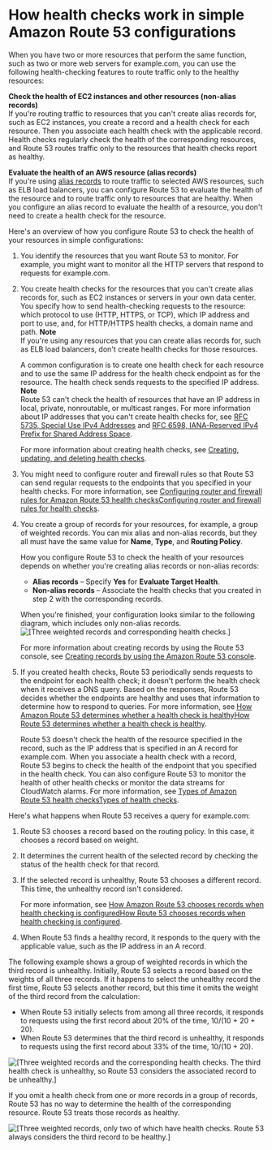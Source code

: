 # How health checks work in simple Amazon Route 53 configurations<a name="dns-failover-simple-configs"></a>

When you have two or more resources that perform the same function, such as two or more web servers for example\.com, you can use the following health\-checking features to route traffic only to the healthy resources:

**Check the health of EC2 instances and other resources \(non\-alias records\)**  
If you're routing traffic to resources that you can't create alias records for, such as EC2 instances, you create a record and a health check for each resource\. Then you associate each health check with the applicable record\. Health checks regularly check the health of the corresponding resources, and Route 53 routes traffic only to the resources that health checks report as healthy\.

**Evaluate the health of an AWS resource \(alias records\)**  
If you're using [alias records](https://docs.aws.amazon.com/Route53/latest/DeveloperGuide/resource-record-sets-choosing-alias-non-alias.html) to route traffic to selected AWS resources, such as ELB load balancers, you can configure Route 53 to evaluate the health of the resource and to route traffic only to resources that are healthy\. When you configure an alias record to evaluate the health of a resource, you don't need to create a health check for the resource\.

Here's an overview of how you configure Route 53 to check the health of your resources in simple configurations:

1. You identify the resources that you want Route 53 to monitor\. For example, you might want to monitor all the HTTP servers that respond to requests for example\.com\.

1. You create health checks for the resources that you can't create alias records for, such as EC2 instances or servers in your own data center\. You specify how to send health\-checking requests to the resource: which protocol to use \(HTTP, HTTPS, or TCP\), which IP address and port to use, and, for HTTP/HTTPS health checks, a domain name and path\. 
**Note**  
If you're using any resources that you can create alias records for, such as ELB load balancers, don't create health checks for those resources\. 

   A common configuration is to create one health check for each resource and to use the same IP address for the health check endpoint as for the resource\. The health check sends requests to the specified IP address\.
**Note**  
Route 53 can't check the health of resources that have an IP address in local, private, nonroutable, or multicast ranges\. For more information about IP addresses that you can't create health checks for, see [RFC 5735, Special Use IPv4 Addresses](http://tools.ietf.org/html/rfc5735) and [RFC 6598, IANA\-Reserved IPv4 Prefix for Shared Address Space](http://tools.ietf.org/html/rfc6598)\.

   For more information about creating health checks, see [Creating, updating, and deleting health checks](health-checks-creating-deleting.md)\.

1. You might need to configure router and firewall rules so that Route 53 can send regular requests to the endpoints that you specified in your health checks\. For more information, see [Configuring router and firewall rules for Amazon Route 53 health checksConfiguring router and firewall rules for health checks](dns-failover-router-firewall-rules.md)\.

1. You create a group of records for your resources, for example, a group of weighted records\. You can mix alias and non\-alias records, but they all must have the same value for **Name**, **Type**, and **Routing Policy**\.

   How you configure Route 53 to check the health of your resources depends on whether you're creating alias records or non\-alias records:
   + **Alias records** – Specify **Yes** for **Evaluate Target Health**\.
   + **Non\-alias records** – Associate the health checks that you created in step 2 with the corresponding records\. 

   When you're finished, your configuration looks similar to the following diagram, which includes only non\-alias records\.  
![\[Three weighted records and corresponding health checks.\]](http://docs.aws.amazon.com/Route53/latest/DeveloperGuide/images/hc-weighted.png)

   For more information about creating records by using the Route 53 console, see [Creating records by using the Amazon Route 53 console](resource-record-sets-creating.md)\. 

1. If you created health checks, Route 53 periodically sends requests to the endpoint for each health check; it doesn't perform the health check when it receives a DNS query\. Based on the responses, Route 53 decides whether the endpoints are healthy and uses that information to determine how to respond to queries\. For more information, see [How Amazon Route 53 determines whether a health check is healthyHow Route 53 determines whether a health check is healthy](dns-failover-determining-health-of-endpoints.md)\.

   Route 53 doesn't check the health of the resource specified in the record, such as the IP address that is specified in an A record for example\.com\. When you associate a health check with a record, Route 53 begins to check the health of the endpoint that you specified in the health check\. You can also configure Route 53 to monitor the health of other health checks or monitor the data streams for CloudWatch alarms\. For more information, see [Types of Amazon Route 53 health checksTypes of health checks](health-checks-types.md)\.

Here's what happens when Route 53 receives a query for example\.com:

1. Route 53 chooses a record based on the routing policy\. In this case, it chooses a record based on weight\.

1. It determines the current health of the selected record by checking the status of the health check for that record\.

1. If the selected record is unhealthy, Route 53 chooses a different record\. This time, the unhealthy record isn't considered\. 

   For more information, see [How Amazon Route 53 chooses records when health checking is configuredHow Route 53 chooses records when health checking is configured](health-checks-how-route-53-chooses-records.md)\.

1. When Route 53 finds a healthy record, it responds to the query with the applicable value, such as the IP address in an A record\. 

The following example shows a group of weighted records in which the third record is unhealthy\. Initially, Route 53 selects a record based on the weights of all three records\. If it happens to select the unhealthy record the first time, Route 53 selects another record, but this time it omits the weight of the third record from the calculation:
+ When Route 53 initially selects from among all three records, it responds to requests using the first record about 20% of the time, 10/\(10 \+ 20 \+ 20\)\. 
+ When Route 53 determines that the third record is unhealthy, it responds to requests using the first record about 33% of the time, 10/\(10 \+ 20\)\.

![\[Three weighted records and the corresponding health checks. The third health check is unhealthy, so Route 53 considers the associated record to be unhealthy.\]](http://docs.aws.amazon.com/Route53/latest/DeveloperGuide/images/hc-weighted-failed-hc.png)

If you omit a health check from one or more records in a group of records, Route 53 has no way to determine the health of the corresponding resource\. Route 53 treats those records as healthy\.

![\[Three weighted records, only two of which have health checks. Route 53 always considers the third record to be healthy.\]](http://docs.aws.amazon.com/Route53/latest/DeveloperGuide/images/hc-weighted-missing-health-check.png)